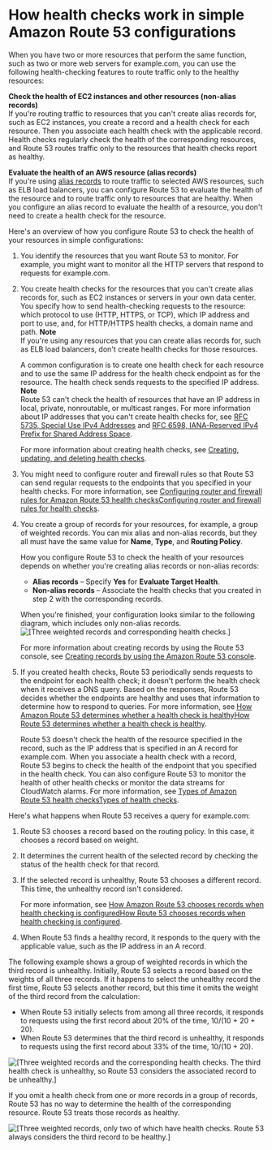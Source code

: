 # How health checks work in simple Amazon Route 53 configurations<a name="dns-failover-simple-configs"></a>

When you have two or more resources that perform the same function, such as two or more web servers for example\.com, you can use the following health\-checking features to route traffic only to the healthy resources:

**Check the health of EC2 instances and other resources \(non\-alias records\)**  
If you're routing traffic to resources that you can't create alias records for, such as EC2 instances, you create a record and a health check for each resource\. Then you associate each health check with the applicable record\. Health checks regularly check the health of the corresponding resources, and Route 53 routes traffic only to the resources that health checks report as healthy\.

**Evaluate the health of an AWS resource \(alias records\)**  
If you're using [alias records](https://docs.aws.amazon.com/Route53/latest/DeveloperGuide/resource-record-sets-choosing-alias-non-alias.html) to route traffic to selected AWS resources, such as ELB load balancers, you can configure Route 53 to evaluate the health of the resource and to route traffic only to resources that are healthy\. When you configure an alias record to evaluate the health of a resource, you don't need to create a health check for the resource\.

Here's an overview of how you configure Route 53 to check the health of your resources in simple configurations:

1. You identify the resources that you want Route 53 to monitor\. For example, you might want to monitor all the HTTP servers that respond to requests for example\.com\.

1. You create health checks for the resources that you can't create alias records for, such as EC2 instances or servers in your own data center\. You specify how to send health\-checking requests to the resource: which protocol to use \(HTTP, HTTPS, or TCP\), which IP address and port to use, and, for HTTP/HTTPS health checks, a domain name and path\. 
**Note**  
If you're using any resources that you can create alias records for, such as ELB load balancers, don't create health checks for those resources\. 

   A common configuration is to create one health check for each resource and to use the same IP address for the health check endpoint as for the resource\. The health check sends requests to the specified IP address\.
**Note**  
Route 53 can't check the health of resources that have an IP address in local, private, nonroutable, or multicast ranges\. For more information about IP addresses that you can't create health checks for, see [RFC 5735, Special Use IPv4 Addresses](http://tools.ietf.org/html/rfc5735) and [RFC 6598, IANA\-Reserved IPv4 Prefix for Shared Address Space](http://tools.ietf.org/html/rfc6598)\.

   For more information about creating health checks, see [Creating, updating, and deleting health checks](health-checks-creating-deleting.md)\.

1. You might need to configure router and firewall rules so that Route 53 can send regular requests to the endpoints that you specified in your health checks\. For more information, see [Configuring router and firewall rules for Amazon Route 53 health checksConfiguring router and firewall rules for health checks](dns-failover-router-firewall-rules.md)\.

1. You create a group of records for your resources, for example, a group of weighted records\. You can mix alias and non\-alias records, but they all must have the same value for **Name**, **Type**, and **Routing Policy**\.

   How you configure Route 53 to check the health of your resources depends on whether you're creating alias records or non\-alias records:
   + **Alias records** – Specify **Yes** for **Evaluate Target Health**\.
   + **Non\-alias records** – Associate the health checks that you created in step 2 with the corresponding records\. 

   When you're finished, your configuration looks similar to the following diagram, which includes only non\-alias records\.  
![\[Three weighted records and corresponding health checks.\]](http://docs.aws.amazon.com/Route53/latest/DeveloperGuide/images/hc-weighted.png)

   For more information about creating records by using the Route 53 console, see [Creating records by using the Amazon Route 53 console](resource-record-sets-creating.md)\. 

1. If you created health checks, Route 53 periodically sends requests to the endpoint for each health check; it doesn't perform the health check when it receives a DNS query\. Based on the responses, Route 53 decides whether the endpoints are healthy and uses that information to determine how to respond to queries\. For more information, see [How Amazon Route 53 determines whether a health check is healthyHow Route 53 determines whether a health check is healthy](dns-failover-determining-health-of-endpoints.md)\.

   Route 53 doesn't check the health of the resource specified in the record, such as the IP address that is specified in an A record for example\.com\. When you associate a health check with a record, Route 53 begins to check the health of the endpoint that you specified in the health check\. You can also configure Route 53 to monitor the health of other health checks or monitor the data streams for CloudWatch alarms\. For more information, see [Types of Amazon Route 53 health checksTypes of health checks](health-checks-types.md)\.

Here's what happens when Route 53 receives a query for example\.com:

1. Route 53 chooses a record based on the routing policy\. In this case, it chooses a record based on weight\.

1. It determines the current health of the selected record by checking the status of the health check for that record\.

1. If the selected record is unhealthy, Route 53 chooses a different record\. This time, the unhealthy record isn't considered\. 

   For more information, see [How Amazon Route 53 chooses records when health checking is configuredHow Route 53 chooses records when health checking is configured](health-checks-how-route-53-chooses-records.md)\.

1. When Route 53 finds a healthy record, it responds to the query with the applicable value, such as the IP address in an A record\. 

The following example shows a group of weighted records in which the third record is unhealthy\. Initially, Route 53 selects a record based on the weights of all three records\. If it happens to select the unhealthy record the first time, Route 53 selects another record, but this time it omits the weight of the third record from the calculation:
+ When Route 53 initially selects from among all three records, it responds to requests using the first record about 20% of the time, 10/\(10 \+ 20 \+ 20\)\. 
+ When Route 53 determines that the third record is unhealthy, it responds to requests using the first record about 33% of the time, 10/\(10 \+ 20\)\.

![\[Three weighted records and the corresponding health checks. The third health check is unhealthy, so Route 53 considers the associated record to be unhealthy.\]](http://docs.aws.amazon.com/Route53/latest/DeveloperGuide/images/hc-weighted-failed-hc.png)

If you omit a health check from one or more records in a group of records, Route 53 has no way to determine the health of the corresponding resource\. Route 53 treats those records as healthy\.

![\[Three weighted records, only two of which have health checks. Route 53 always considers the third record to be healthy.\]](http://docs.aws.amazon.com/Route53/latest/DeveloperGuide/images/hc-weighted-missing-health-check.png)